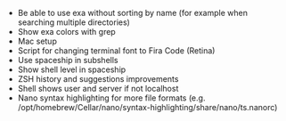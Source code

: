 - Be able to use exa without sorting by name (for example when searching multiple directories)
- Show exa colors with grep
- Mac setup
- Script for changing terminal font to Fira Code (Retina)
- Use spaceship in subshells
- Show shell level in spaceship
- ZSH history and suggestions improvements
- Shell shows user and server if not localhost
- Nano syntax highlighting for more file formats (e.g. /opt/homebrew/Cellar/nano/syntax-highlighting/share/nano/ts.nanorc)
